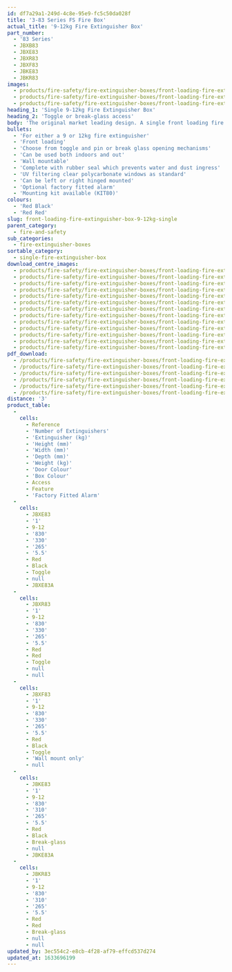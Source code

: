 ```yaml
---
id: df7a29a1-249d-4c8e-95e9-fc5c50da028f
title: '3-83 Series FS Fire Box'
actual_title: '9-12kg Fire Extinguisher Box'
part_number:
  - '83 Series'
  - JBXB83
  - JBXE83
  - JBXR83
  - JBXF83
  - JBKE83
  - JBKR83
images:
  - products/fire-safety/fire-extinguisher-boxes/front-loading-fire-extinguisher-boxes/83/images-lr/Product_Image_776x776_(518x518_focus_area)-JBKE83_01.jpg
  - products/fire-safety/fire-extinguisher-boxes/front-loading-fire-extinguisher-boxes/83/images-lr/Product_Image_776x776_(518x518_focus_area)-JBXE83_01.jpg
  - products/fire-safety/fire-extinguisher-boxes/front-loading-fire-extinguisher-boxes/83/images-lr/Product_Image_776x776_(518x518_focus_area)-JBKE83_02.jpg
heading_1: 'Single 9-12kg Fire Extinguisher Box'
heading_2: 'Toggle or break-glass access'
body: 'The original market leading design. A single front loading fire box designed for either a 9 or 12kg fire extinguisher, offering quick access in emergency situations.'
bullets:
  - 'For either a 9 or 12kg fire extinguisher'
  - 'Front loading'
  - 'Choose from toggle and pin or break glass opening mechanisms'
  - 'Can be used both indoors and out'
  - 'Wall mountable'
  - 'Complete with rubber seal which prevents water and dust ingress'
  - 'UV filtering clear polycarbonate windows as standard'
  - 'Can be left or right hinged mounted'
  - 'Optional factory fitted alarm'
  - 'Mounting kit available (KIT80)'
colours:
  - 'Red Black'
  - 'Red Red'
slug: front-loading-fire-extinguisher-box-9-12kg-single
parent_category:
  - fire-and-safety
sub_categories:
  - fire-extinguisher-boxes
sortable_category:
  - single-fire-extinguisher-box
download_centre_images:
  - products/fire-safety/fire-extinguisher-boxes/front-loading-fire-extinguisher-boxes/83/images-hr/JBKE83_001.jpg
  - products/fire-safety/fire-extinguisher-boxes/front-loading-fire-extinguisher-boxes/83/images-hr/JBKE83_002.jpg
  - products/fire-safety/fire-extinguisher-boxes/front-loading-fire-extinguisher-boxes/83/images-hr/JBKE83_003.jpg
  - products/fire-safety/fire-extinguisher-boxes/front-loading-fire-extinguisher-boxes/83/images-hr/JBKE83_004.jpg
  - products/fire-safety/fire-extinguisher-boxes/front-loading-fire-extinguisher-boxes/83/images-hr/JBXE83_001.jpg
  - products/fire-safety/fire-extinguisher-boxes/front-loading-fire-extinguisher-boxes/83/images-hr/JBXE83_002.jpg
  - products/fire-safety/fire-extinguisher-boxes/front-loading-fire-extinguisher-boxes/83/images-hr/JBXE83_003.jpg
  - products/fire-safety/fire-extinguisher-boxes/front-loading-fire-extinguisher-boxes/83/images-hr/JBXE83_004.jpg
  - products/fire-safety/fire-extinguisher-boxes/front-loading-fire-extinguisher-boxes/83/images-hr/JBXE83_03.jpg
  - products/fire-safety/fire-extinguisher-boxes/front-loading-fire-extinguisher-boxes/83/images-hr/JBXE83_04.jpg
  - products/fire-safety/fire-extinguisher-boxes/front-loading-fire-extinguisher-boxes/83/images-hr/JBXR83_001.jpg
  - products/fire-safety/fire-extinguisher-boxes/front-loading-fire-extinguisher-boxes/83/images-hr/JBXR83_002.jpg
  - products/fire-safety/fire-extinguisher-boxes/front-loading-fire-extinguisher-boxes/83/images-hr/JBXR83_003.jpg
pdf_download:
  - /products/fire-safety/fire-extinguisher-boxes/front-loading-fire-extinguisher-boxes/83/images-hr/JBKE83_01.jpg
  - /products/fire-safety/fire-extinguisher-boxes/front-loading-fire-extinguisher-boxes/83/images-hr/JBKE83_02.jpg
  - /products/fire-safety/fire-extinguisher-boxes/front-loading-fire-extinguisher-boxes/83/images-hr/JBXE83_01.jpg
  - /products/fire-safety/fire-extinguisher-boxes/front-loading-fire-extinguisher-boxes/83/images-hr/JBXE83_02.jpg
  - /products/fire-safety/fire-extinguisher-boxes/front-loading-fire-extinguisher-boxes/83/images-hr/JBXE83_03.jpg
  - /products/fire-safety/fire-extinguisher-boxes/front-loading-fire-extinguisher-boxes/83/images-hr/JBXE83_04.jpg
distance: '3'
product_table:
  -
    cells:
      - Reference
      - 'Number of Extinguishers'
      - 'Extinguisher (kg)'
      - 'Height (mm)'
      - 'Width (mm)'
      - 'Depth (mm)'
      - 'Weight (kg)'
      - 'Door Colour'
      - 'Box Colour'
      - Access
      - Feature
      - 'Factory Fitted Alarm'
  -
    cells:
      - JBXE83
      - '1'
      - 9-12
      - '830'
      - '330'
      - '265'
      - '5.5'
      - Red
      - Black
      - Toggle
      - null
      - JBXE83A
  -
    cells:
      - JBXR83
      - '1'
      - 9-12
      - '830'
      - '330'
      - '265'
      - '5.5'
      - Red
      - Red
      - Toggle
      - null
      - null
  -
    cells:
      - JBXF83
      - '1'
      - 9-12
      - '830'
      - '330'
      - '265'
      - '5.5'
      - Red
      - Black
      - Toggle
      - 'Wall mount only'
      - null
  -
    cells:
      - JBKE83
      - '1'
      - 9-12
      - '830'
      - '310'
      - '265'
      - '5.5'
      - Red
      - Black
      - Break-glass
      - null
      - JBKE83A
  -
    cells:
      - JBKR83
      - '1'
      - 9-12
      - '830'
      - '310'
      - '265'
      - '5.5'
      - Red
      - Red
      - Break-glass
      - null
      - null
updated_by: 3ec554c2-e8cb-4f28-af79-effcd537d274
updated_at: 1633696199
---
```

